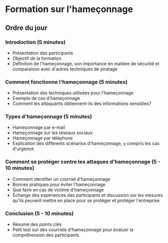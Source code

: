 # Formation sur l'hameçonnage

## Ordre du jour

### Introduction (5 minutes)

* Présentation des participants
* Objectif de la formation
* Définition de l'hameçonnage, son importance en matière de sécurité et comparaison avec d'autres techniques de piratage

### Comment fonctionne l'hameçonnage (5 minutes)

* Présentation des techniques utilisées pour l'hameçonnage
* Exemple de cas d'hameçonnage
* Comment les attaquants obtiennent-ils des informations sensibles?

### Types d'hameçonnage (5 minutes)

* Hameçonnage par e-mail
* Hameçonnage sur les réseaux sociaux
* Hameçonnage par téléphone
* Explication des différents scénarios d'hameçonnage, y compris les cas d'urgence

### Comment se protéger contre les attaques d'hameçonnage (5 - 10 minutes)

* Comment identifier un courriel d'hameçonnage
* Bonnes pratiques pour éviter l'hameçonnage
* Que faire en cas de victime d'hameçonnage
* Échange des expériences des participants et discussion sur les mesures qu'ils peuvent mettre en place pour se protéger et protéger l'entreprise

### Conclusion (5 - 10 minutes)

* Résumé des points clés
* Petit test sur des courriels d'hameçonnage pour évaluer la compréhension des participants
